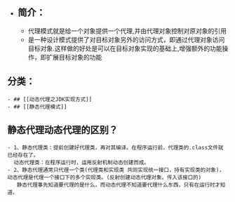 - ## 简介：
	- 代理模式就是给一个对象提供一个代理,并由代理对象控制对原对象的引用
	- 是一种设计模式提供了对目标对象另外的访问方式，即通过代理对象访问目标对象.这样做的好处是可以在目标对象实现的基础上,增强额外的功能操作，即扩展目标对象的功能
## 分类：
	- ## [[动态代理之JDK实现方式]]
	- ## [[静态代理模式]]
## 静态代理动态代理的区别？
	- 1、静态代理类：提前创建好代理类，再对其编译。在程序运行前，代理类的.class文件就已经存在了。
	  动态代理类：在程序运行时，运用反射机制动态创建而成。
	- 2、静态代理通常只代理一个类(代理类和实现类 共同实现统一接口，持有实现类的对象)，动态代理是代理一个接口下的多个实现类。(反射创建动态代理对象。传入该接口的)
	   静态代理事先知道要代理的是什么，而动态代理不知道要代理什么东西，只有在运行时才知道。